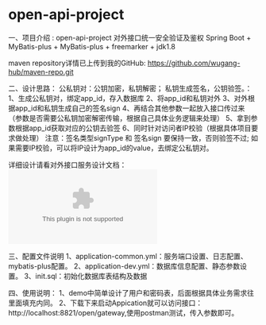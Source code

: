 # open-api-project
一、项目介绍 : open-api-project 对外接口统一安全验证及鉴权
Spring Boot + MyBatis-plus + MyBatis-plus + freemarker + jdk1.8

maven repository详情已上传到我的GitHub: https://github.com/wugang-hub/maven-repo.git

二、设计思路：
公私钥对：公钥加密，私钥解密；  私钥生成签名，公钥验签。：
1、生成公私钥对，绑定app_id，存入数据库
2、将app_id和私钥对外
3、对外根据app_id和私钥生成自己的签名sign
4、再结合其他参数一起放入接口传过来（参数是否需要公私钥加密解密传输，根据自己具体业务逻辑来处理）
5、拿到参数根据app_id获取对应的公钥去验签
6、同时针对访问者IP校验（根据具体项目要求做处理）
注意：签名类型signType  和  签名sign  要保持一致，否则验签不过;
如果需要IP校验，可以将IP设计为app_id的value，去绑定公私钥对。

详细设计请看对外接口服务设计文档：
![Image text](https://github.com/wugang-hub/open-api-project/blob/master/%E5%AF%B9%E5%A4%96%E6%8E%A5%E5%8F%A3%E6%9C%8D%E5%8A%A1%E6%96%87%E6%A1%A3%E8%AE%BE%E8%AE%A1.docx)

三、配置文件说明
1、application-common.yml：服务端口设置、日志配置、mybatis-plus配置。
2、application-dev.yml：数据库信息配置、静态参数设置。
3、init.sql：初始化数据库表结构及数据   

四、使用说明：
1、demo中简单设计了用户和密码表，后面根据具体业务需求往里面填充内同。
2、下载下来启动Appication就可以访问接口：http://localhost:8821/open/gateway,使用postman测试，传入参数即可。

